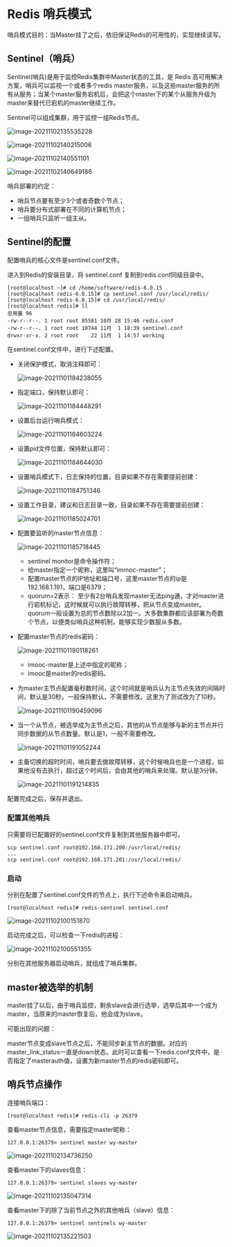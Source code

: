 # Redis 哨兵模式

哨兵模式目的：当Master挂了之后，依旧保证Redis的可用性的，实现继续读写。



## Sentinel（哨兵）

Sentinel(哨兵)是用于监控Redis集群中Master状态的工具，是 Redis 高可用解决方案，哨兵可以监视一个或者多个redis master服务，以及这些master服务的所有从服务；当某个master服务宕机后，会把这个master下的某个从服务升级为master来替代已宕机的master继续工作。

Sentinel可以组成集群，用于监控一组Redis节点。

![image-20211102135535228](assets/image-20211102135535228.png)



![image-20211102140215006](assets/image-20211102140215006.png)



![image-20211102140551101](assets/image-20211102140551101.png)

![image-20211102140649186](assets/image-20211102140649186.png)

哨兵部署的约定：

- 哨兵节点要有至少3个或者奇数个节点；
- 哨兵要分布式部署在不同的计算机节点；
- 一组哨兵只监听一组主从。





## Sentinel的配置

配置哨兵的核心文件是sentinel.conf文件。

进入到Redis的安装目录，将 sentinel.conf 复制到redis.conf同级目录中。

```shell
[root@localhost ~]# cd /home/software/redis-6.0.15
[root@localhost redis-6.0.15]# cp sentinel.conf /usr/local/redis/
[root@localhost redis-6.0.15]# cd /usr/local/redis/
[root@localhost redis]# ll
总用量 96
-rw-r--r--. 1 root root 85581 10月 28 15:46 redis.conf
-rw-r--r--. 1 root root 10744 11月  1 18:39 sentinel.conf
drwxr-xr-x. 2 root root    22 11月  1 14:57 working
```

在sentinel.conf文件中，进行下述配置。

- 关闭保护模式，取消注释即可：

  ![image-20211101184238055](assets/image-20211101184238055.png)

- 指定端口，保持默认即可：

  ![image-20211101184448291](assets/image-20211101184448291.png)

- 设置后台运行哨兵模式：

  ![image-20211101184603224](assets/image-20211101184603224.png)

- 设置pid文件位置，保持默认即可：

  ![image-20211101184644030](assets/image-20211101184644030.png)

- 设置哨兵模式下，日志保持的位置，目录如果不存在需要提前创建：

  ![image-20211101184751346](assets/image-20211101184751346.png)

- 设置工作目录，建议和日志目录一致，目录如果不存在需要提前创建：

  ![image-20211101185024701](assets/image-20211101185024701.png)

- 配置要监听的master节点信息：

  ![image-20211101185718445](assets/image-20211101185718445.png)

  - sentinel monitor是命令操作符；
  - 给master指定一个昵称，这里叫“immoc-master”；
  - 配置master节点的IP地址和端口号，这里master节点的ip是192.168.1.191，端口是6379；
  - quorum=2表示： 至少有2台哨兵发现master无法ping通，才对master进行宕机标记，这时候就可以执行故障转移，把从节点变成master。quorum一般设置为总的节点数除以2加一。大多数集群都应该部署为奇数个节点，以便类似哨兵这种机制，能够实现少数服从多数。

- 配置master节点的redis密码：

  ![image-20211101190118261](assets/image-20211101190118261.png)

  - imooc-master是上述中指定的昵称；
  - imooc是master的redis密码。

- 为master主节点配置毫秒数时间，这个时间就是哨兵认为主节点失效的间隔时间，默认是30秒。一般保持默认，不需要修改。这里为了测试改为了10秒。

  ![image-20211101190459096](assets/image-20211101190459096.png)

- 当一个从节点，被选举成为主节点之后，其他的从节点能够与新的主节点并行同步数据的从节点数量。默认是1，一般不需要修改。

  ![image-20211101191052244](assets/image-20211101191052244.png)

- 主备切换的超时时间，哨兵要去做故障转移，这个时候哨兵也是一个进程，如果他没有去执行，超过这个时间后，会由其他的哨兵来处理。默认是3分钟。

  ![image-20211101191214835](assets/image-20211101191214835.png)

配置完成之后，保存并退出。

### 配置其他哨兵

只需要将已配置好的sentinel.conf文件复制到其他服务器中即可。

```shell
scp sentinel.conf root@192.168.171.200:/usr/local/redis/
...
scp sentinel.conf root@192.168.171.201:/usr/local/redis/
```

### 启动

分别在配置了sentinel.conf文件的节点上，执行下述命令来启动哨兵。

```shell
[root@localhost redis]# redis-sentinel sentinel.conf 
```

![image-20211102100151870](assets/image-20211102100151870.png)

启动完成之后，可以检查一下redis的进程：

![image-20211102100551355](assets/image-20211102100551355.png)

分别在其他服务器启动哨兵，就组成了哨兵集群。



## master被选举的机制

master挂了以后，由于哨兵监控，剩余slave会进行选举，选举后其中一个成为master，当原来的master恢复后，他会成为slave。

可能出现的问题：

master节点变成slave节点之后，不能同步新主节点的数据。对应的master_link_status一直是down状态。此时可以查看一下redis.conf文件中，是否指定了masterauth值，设置为新master节点的redis密码即可。



## 哨兵节点操作

连接哨兵端口：

```
[root@localhost redis]# redis-cli -p 26379
```

查看master节点信息，需要指定master昵称：

```
127.0.0.1:26379> sentinel master wy-master
```

![image-20211102134736250](assets/image-20211102134736250.png)

查看master下的slaves信息：

```
127.0.0.1:26379> sentinel slaves wy-master
```

![image-20211102135047314](assets/image-20211102135047314.png)

查看master下的除了当前节点之外的其他哨兵（slave）信息：

```
127.0.0.1:26379> sentinel sentinels wy-master
```

![image-20211102135221503](assets/image-20211102135221503.png)



 





